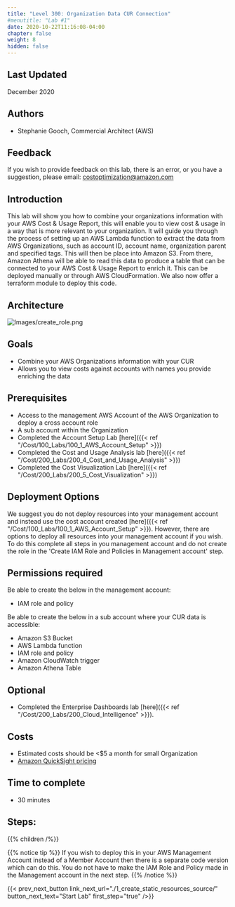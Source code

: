 ```yaml
---
title: "Level 300: Organization Data CUR Connection"
#menutitle: "Lab #1"
date: 2020-10-22T11:16:08-04:00
chapter: false
weight: 8
hidden: false
---
```

## Last Updated
December 2020

## Authors
- Stephanie Gooch, Commercial Architect (AWS)

## Feedback
If you wish to provide feedback on this lab, there is an error, or you have a suggestion, please email: costoptimization@amazon.com

## Introduction
This lab will show you how to combine your organizations information with your AWS Cost & Usage Report, this will enable you to view cost & usage in a way that is more relevant to your organization. It will guide you through the process of setting up an AWS Lambda function to extract the data from AWS Organizations, such as account ID, account name, organization parent and specified tags. This will then be place into Amazon S3. From there, Amazon Athena will be able to read this data to produce a table that can be connected to your AWS Cost & Usage Report to enrich it. This can be deployed manually or through AWS CloudFormation. We also now offer a terraform module to deploy this code.


## Architecture 

![Images/create_role.png](/Cost/300_Organization_Data_CUR_Connection/Images/Arch.png)


## Goals
- Combine your AWS Organizations information with your CUR
- Allows you to view costs against accounts with names you provide enriching the data


## Prerequisites
- Access to the management AWS Account of the AWS Organization to deploy a cross account role
- A sub account within the Organization
- Completed the Account Setup Lab [here]({{< ref "/Cost/100_Labs/100_1_AWS_Account_Setup" >}})
- Completed the Cost and Usage Analysis lab [here]({{< ref "/Cost/200_Labs/200_4_Cost_and_Usage_Analysis" >}})
- Completed the Cost Visualization Lab [here]({{< ref "/Cost/200_Labs/200_5_Cost_Visualization" >}}) 

## Deployment Options
We suggest you do not deploy resources into your management account and instead use the cost account created [here]({{< ref "/Cost/100_Labs/100_1_AWS_Account_Setup" >}}). However, there are options to deploy all resources into your management account if you wish. To do this complete all steps in you management account and do not create the role in the 'Create IAM Role and Policies in Management account' step.

## Permissions required

Be able to create the below in the management account:
- IAM role and policy

Be able to create the below in a sub account where your CUR data is accessible:
- Amazon S3 Bucket 
- AWS Lambda function 
- IAM role and policy
- Amazon CloudWatch trigger
- Amazon Athena Table


## Optional
- Completed the Enterprise Dashboards lab [here]({{< ref "/Cost/200_Labs/200_Cloud_Intelligence" >}}).


## Costs
- Estimated costs should be <$5 a month for small Organization 
- [Amazon QuickSight pricing](https://aws.amazon.com/quicksight/pricing/?nc=sn&loc=4)

## Time to complete
- 30 minutes

## Steps:
{{% children  /%}}

{{% notice tip %}}
If you wish to deploy this in your AWS Management Account instead of a Member Account then there is a separate code version which can do this. You do not have to make the IAM Role and Policy made in the Management account in the next step. 
{{% /notice %}}

{{< prev_next_button link_next_url="./1_create_static_resources_source/" button_next_text="Start Lab" first_step="true" />}}
